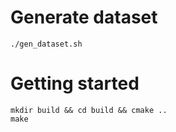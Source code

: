 
# Generate dataset

```
./gen_dataset.sh
```

# Getting started

```
mkdir build && cd build && cmake ..
make
```

